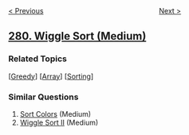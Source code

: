 <!--|This file generated by command(leetcode description); DO NOT EDIT.    |-->
<!--+----------------------------------------------------------------------+-->
<!--|@author    openset <openset.wang@gmail.com>                           |-->
<!--|@link      https://github.com/openset                                 |-->
<!--|@home      https://github.com/openset/leetcode                        |-->
<!--+----------------------------------------------------------------------+-->

[< Previous](../perfect-squares "Perfect Squares")
　　　　　　　　　　　　　　　　
[Next >](../zigzag-iterator "Zigzag Iterator")

## [280. Wiggle Sort (Medium)](https://leetcode.com/problems/wiggle-sort "摆动排序")



### Related Topics
  [[Greedy](../../tag/greedy/README.md)]
  [[Array](../../tag/array/README.md)]
  [[Sorting](../../tag/sorting/README.md)]

### Similar Questions
  1. [Sort Colors](../sort-colors) (Medium)
  1. [Wiggle Sort II](../wiggle-sort-ii) (Medium)
